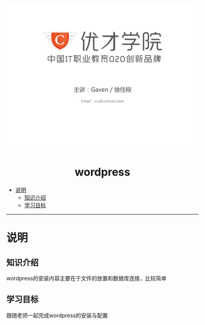 ![ppt_back](./img/ppt_back_yoaqnoydd.jpg)
<h1 style="text-align:center">wordpress</h1>
<!-- toc orderedList:0 depthFrom:1 depthTo:6 -->

- [说明](#说明)
	- [知识介绍](#知识介绍)
	- [学习目标](#学习目标)

<!-- tocstop -->

---
# 说明

## 知识介绍

wordpress的安装内容主要在于文件的放置和数据库连接，比较简单

## 学习目标

跟随老师一起完成wordpress的安装与配置
